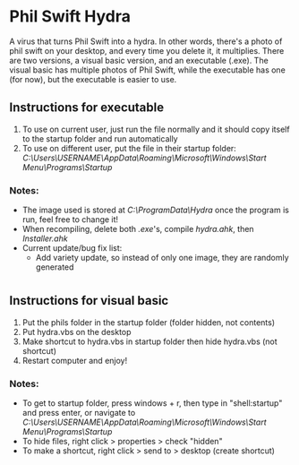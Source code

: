 # Phil Swift Hydra
A virus that turns Phil Swift into a hydra. In other words, there's a photo of phil swift on your desktop, and every time you delete it, it multiplies. There are two versions, a visual basic version, and an executable (.exe). The visual basic has multiple photos of Phil Swift, while the executable has one (for now), but the executable is easier to use.

## Instructions for executable
1. To use on current user, just run the file normally and it should copy itself to the startup folder and run automatically
2. To use on different user, put the file in their startup folder: _C:\Users\USERNAME\AppData\Roaming\Microsoft\Windows\Start Menu\Programs\Startup_

### Notes:
* The image used is stored at _C:\ProgramData\Hydra_ once the program is run, feel free to change it!
* When recompiling, delete both _.exe_'s, compile _hydra.ahk_, then _Installer.ahk_
* Current update/bug fix list:
	* Add variety update, so instead of only one image, they are randomly generated

# 

## Instructions for visual basic
1. Put the phils folder in the startup folder (folder hidden, not contents)
2. Put hydra.vbs on the desktop
3. Make shortcut to hydra.vbs in startup folder then hide hydra.vbs (not shortcut)
4. Restart computer and enjoy!

### Notes:
* To get to startup folder, press windows + r, then type in "shell:startup" and press enter, 
or navigate to _C:\Users\USERNAME\AppData\Roaming\Microsoft\Windows\Start Menu\Programs\Startup_
* To hide files, right click > properties > check "hidden"
* To make a shortcut, right click > send to > desktop (create shortcut)
